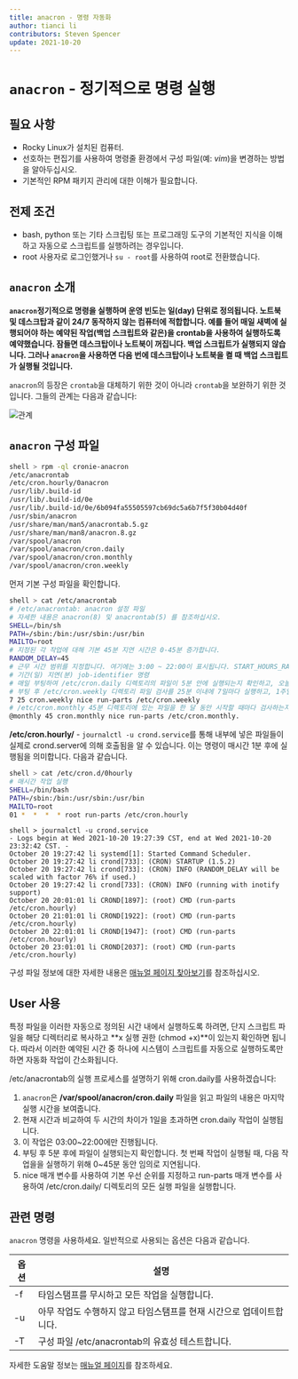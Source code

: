 ```yaml
---
title: anacron - 명령 자동화
author: tianci li
contributors: Steven Spencer
update: 2021-10-20
---
```


# `anacron` - 정기적으로 명령 실행

## 필요 사항

* Rocky Linux가 설치된 컴퓨터.
* 선호하는 편집기를 사용하여 명령줄 환경에서 구성 파일(예: *vim*)을 변경하는 방법을 알아두십시오.
* 기본적인 RPM 패키지 관리에 대한 이해가 필요합니다.

## 전제 조건

* bash, python 또는 기타 스크립팅 또는 프로그래밍 도구의 기본적인 지식을 이해하고 자동으로 스크립트를 실행하려는 경우입니다.
* root 사용자로 로그인했거나 `su - root`를 사용하여 root로 전환했습니다.

## `anacron` 소개

**`anacron`정기적으로 명령을 실행하며 운영 빈도는 일(day) 단위로 정의됩니다. 노트북 및 데스크탑과 같이 24/7 동작하지 않는 컴퓨터에 적합합니다. 예를 들어 매일 새벽에 실행되어야 하는 예약된 작업(백업 스크립트와 같은)을 crontab을 사용하여 실행하도록 예약했습니다. 잠들면 데스크탑이나 노트북이 꺼집니다. 백업 스크립트가 실행되지 않습니다. 그러나 `anacron`을 사용하면 다음 번에 데스크탑이나 노트북을 켤 때 백업 스크립트가 실행될 것입니다.**

`anacron`의 등장은 `crontab`을 대체하기 위한 것이 아니라 `crontab`을 보완하기 위한 것입니다. 그들의 관계는 다음과 같습니다:

![ 관계 ](../images/anacron_01.png)

## `anacron` 구성 파일

```bash
shell > rpm -ql cronie-anacron
/etc/anacrontab
/etc/cron.hourly/0anacron
/usr/lib/.build-id
/usr/lib/.build-id/0e
/usr/lib/.build-id/0e/6b094fa55505597cb69dc5a6b7f5f30b04d40f
/usr/sbin/anacron
/usr/share/man/man5/anacrontab.5.gz
/usr/share/man/man8/anacron.8.gz
/var/spool/anacron
/var/spool/anacron/cron.daily
/var/spool/anacron/cron.monthly
/var/spool/anacron/cron.weekly
```

먼저 기본 구성 파일을 확인합니다.
```bash
shell > cat /etc/anacrontab
# /etc/anacrontab: anacron 설정 파일
# 자세한 내용은 anacron(8) 및 anacrontab(5) 를 참조하십시오.
SHELL=/bin/sh
PATH=/sbin:/bin:/usr/sbin:/usr/bin
MAILTO=root
# 지정된 각 작업에 대해 기본 45분 지연 시간은 0-45분 증가합니다.
RANDOM_DELAY=45
# 근무 시간 범위를 지정합니다. 여기에는 3:00 ~ 22:00이 표시됩니다. START_HOURS_RANGE=3-22
# 기간(일) 지연(분) job-identifier 명령
# 매일 부팅하여 /etc/cron.daily 디렉토리의 파일이 5분 안에 실행되는지 확인하고, 오늘 실행되지 않으면 다음으로 실행합니다. 1 5 cron.daily nice run-parts /etc/cron.daily
# 부팅 후 /etc/cron.weekly 디렉토리 파일 검사를 25분 이내에 7일마다 실행하고, 1주일 이내에 실행하지 않으면 다음에 실행
7 25 cron.weekly nice run-parts /etc/cron.weekly
# /etc/cron.monthly 45분 디렉토리에 있는 파일을 한 달 동안 시작할 때마다 검사하는지 여부
@monthly 45 cron.monthly nice run-parts /etc/cron.monthly.
```

**/etc/cron.hourly/** - `journalctl -u crond.service`를 통해 내부에 넣은 파일들이 실제로 crond.server에 의해 호출됨을 알 수 있습니다. 이는 명령이 매시간 1분 후에 실행됨을 의미합니다. 다음과 같습니다.

```bash
shell > cat /etc/cron.d/0hourly
# 매시간 작업 실행
SHELL=/bin/bash
PATH=/sbin:/bin:/usr/sbin:/usr/bin
MAILTO=root
01 *  *  *  * root run-parts /etc/cron.hourly
```
```
shell > journalctl -u crond.service
- Logs begin at Wed 2021-10-20 19:27:39 CST, end at Wed 2021-10-20 23:32:42 CST. -
October 20 19:27:42 li systemd[1]: Started Command Scheduler.
October 20 19:27:42 li crond[733]: (CRON) STARTUP (1.5.2)
October 20 19:27:42 li crond[733]: (CRON) INFO (RANDOM_DELAY will be scaled with factor 76% if used.)
October 20 19:27:42 li crond[733]: (CRON) INFO (running with inotify support)
October 20 20:01:01 li CROND[1897]: (root) CMD (run-parts /etc/cron.hourly)
October 20 21:01:01 li CROND[1922]: (root) CMD (run-parts /etc/cron.hourly)
October 20 22:01:01 li CROND[1947]: (root) CMD (run-parts /etc/cron.hourly)
October 20 23:01:01 li CROND[2037]: (root) CMD (run-parts /etc/cron.hourly)

```

구성 파일 정보에 대한 자세한 내용은 [매뉴얼 페이지 찾아보기](https://man7.org/linux/man-pages/man5/anacrontab.5.html)를 참조하십시오.

## User 사용

특정 파일을 이러한 자동으로 정의된 시간 내에서 실행하도록 하려면, 단지 스크립트 파일을 해당 디렉터리로 복사하고 **x 실행 권한 (chmod +x)**이 있는지 확인하면 됩니다. 따라서 이러한 예약된 시간 중 하나에 시스템이 스크립트를 자동으로 실행하도록만 하면 자동화 작업이 간소화됩니다.

/etc/anacrontab의 실행 프로세스를 설명하기 위해 cron.daily를 사용하겠습니다:

1. `anacron`은 **/var/spool/anacron/cron.daily** 파일을 읽고 파일의 내용은 마지막 실행 시간을 보여줍니다.
2. 현재 시간과 비교하여 두 시간의 차이가 1일을 초과하면 cron.daily 작업이 실행됩니다.
3. 이 작업은 03:00~22:00에만 진행됩니다.
4. 부팅 후 5분 후에 파일이 실행되는지 확인합니다. 첫 번째 작업이 실행될 때, 다음 작업을을 실행하기 위해 0~45분 동안 임의로 지연됩니다.
5. nice 매개 변수를 사용하여 기본 우선 순위를 지정하고 run-parts 매개 변수를 사용하여 /etc/cron.daily/ 디렉토리의 모든 실행 파일을 실행합니다.

## 관련 명령

`anacron` 명령을 사용하세요. 일반적으로 사용되는 옵션은 다음과 같습니다.

| 옵션 | 설명                                     |
| -- | -------------------------------------- |
| -f | 타임스탬프를 무시하고 모든 작업을 실행합니다.              |
| -u | 아무 작업도 수행하지 않고 타임스탬프를 현재 시간으로 업데이트합니다. |
| -T | 구성 파일 /etc/anacrontab의 유효성 테스트합니다.     |

자세한 도움말 정보는 [매뉴얼 페이지](https://man7.org/linux/man-pages/man8/anacron.8.html)를 참조하세요.
